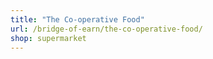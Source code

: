```yaml
---
title: "The Co-operative Food"
url: /bridge-of-earn/the-co-operative-food/
shop: supermarket
---
```

